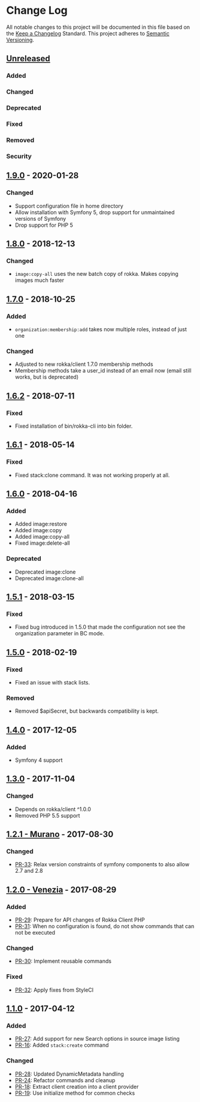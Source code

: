 # Change Log
All notable changes to this project will be documented in this file based on the
[Keep a Changelog](http://keepachangelog.com/) Standard.
This project adheres to [Semantic Versioning](http://semver.org/).

## [Unreleased](https://github.com/rokka-io/rokka-client-php-cli/compare/1.8.0...master)

### Added
### Changed
### Deprecated
### Fixed
### Removed
### Security

## [1.9.0](https://github.com/rokka-io/rokka-client-php-cli/releases/tag/1.9.0) - 2020-01-28

### Changed
- Support configuration file in home directory
- Allow installation with Symfony 5, drop support for unmaintained versions of Symfony
- Drop support for PHP 5

## [1.8.0](https://github.com/rokka-io/rokka-client-php-cli/releases/tag/1.8.0) - 2018-12-13

### Changed
- `image:copy-all` uses the new batch copy of rokka. Makes copying images much faster

## [1.7.0](https://github.com/rokka-io/rokka-client-php-cli/releases/tag/1.7.0) - 2018-10-25

### Added
-  `organization:membership:add` takes now multiple roles, instead of just one

### Changed
- Adjusted to new rokka/client 1.7.0 membership methods
- Membership methods take a user_id instead of an email now (email still works, but is deprecated)

## [1.6.2](https://github.com/rokka-io/rokka-client-php-cli/releases/tag/1.6.2) - 2018-07-11
### Fixed
- Fixed installation of bin/rokka-cli into bin folder.

## [1.6.1](https://github.com/rokka-io/rokka-client-php-cli/releases/tag/1.6.1) - 2018-05-14
### Fixed
- Fixed stack:clone command. It was not working properly at all.

## [1.6.0](https://github.com/rokka-io/rokka-client-php-cli/releases/tag/1.6.0) - 2018-04-16
### Added
- Added image:restore
- Added image:copy
- Added image:copy-all
- Fixed image:delete-all
### Deprecated
- Deprecated image:clone
- Deprecated image:clone-all

## [1.5.1](https://github.com/rokka-io/rokka-client-php-cli/releases/tag/1.5.1) - 2018-03-15
### Fixed
- Fixed bug introduced in 1.5.0 that made the configuration not see the organization parameter in BC mode.

## [1.5.0](https://github.com/rokka-io/rokka-client-php-cli/releases/tag/1.5.0) - 2018-02-19
### Fixed
- Fixed an issue with stack lists.
### Removed
- Removed $apiSecret, but backwards compatibility is kept.

## [1.4.0](https://github.com/rokka-io/rokka-client-php-cli/releases/tag/1.4.0) - 2017-12-05
### Added
- Symfony 4 support

## [1.3.0](https://github.com/rokka-io/rokka-client-php-cli/releases/tag/1.3.0) - 2017-11-04
### Changed
- Depends on rokka/client ^1.0.0
- Removed PHP 5.5 support

## [1.2.1 - Murano](https://github.com/rokka-io/rokka-client-php-cli/releases/tag/1.2.1) - 2017-08-30
### Changed
- [PR-33](https://github.com/rokka-io/rokka-client-php-cli/pull/33): Relax version constraints of symfony components to also allow 2.7 and 2.8

## [1.2.0 - Venezia](https://github.com/rokka-io/rokka-client-php-cli/releases/tag/1.2.0) - 2017-08-29
### Added
- [PR-29](https://github.com/rokka-io/rokka-client-php-cli/pull/29): Prepare for API changes of Rokka Client PHP
- [PR-31](https://github.com/rokka-io/rokka-client-php-cli/pull/31): When no configuration is found, do not show commands that can not be executed
### Changed
- [PR-30](https://github.com/rokka-io/rokka-client-php-cli/pull/30): Implement reusable commands
### Fixed
- [PR-32](https://github.com/rokka-io/rokka-client-php-cli/pull/32): Apply fixes from StyleCI

## [1.1.0](https://github.com/rokka-io/rokka-client-php-cli/releases/tag/1.1.0) - 2017-04-12
### Added
- [PR-27](https://github.com/rokka-io/rokka-client-php-cli/pull/27): Add support for new Search options in source image listing
- [PR-16](https://github.com/rokka-io/rokka-client-php-cli/pull/16): Added `stack:create` command
### Changed
- [PR-28](https://github.com/rokka-io/rokka-client-php-cli/pull/28): Updated DynamicMetadata handling
- [PR-24](https://github.com/rokka-io/rokka-client-php-cli/pull/24): Refactor commands and cleanup
- [PR-18](https://github.com/rokka-io/rokka-client-php-cli/pull/18): Extract client creation into a client provider
- [PR-19](https://github.com/rokka-io/rokka-client-php-cli/pull/19): Use initialize method for common checks
